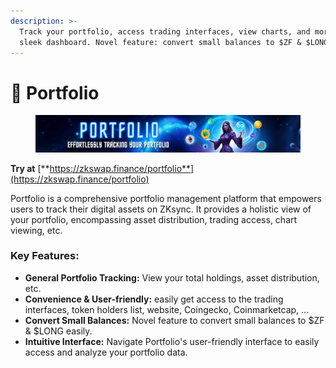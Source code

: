 ```yaml
---
description: >-
  Track your portfolio, access trading interfaces, view charts, and more in our
  sleek dashboard. Novel feature: convert small balances to $ZF & $LONG easily
---
```


# 📂 Portfolio

<figure><img src="../.gitbook/assets/PORTFOLIO.png" alt=""><figcaption></figcaption></figure>

**Try at** [**https://zkswap.finance/portfolio**](https://zkswap.finance/portfolio)

Portfolio is a comprehensive portfolio management platform that empowers users to track their digital assets on ZKsync. It provides a holistic view of your portfolio, encompassing asset distribution, trading access, chart viewing, etc.

### **Key Features:**

* **General Portfolio Tracking:** View your total holdings, asset distribution, etc.
* **Convenience & User-friendly:** easily get access to the trading interfaces, token holders list, website, Coingecko, Coinmarketcap, ...
* **Convert Small Balances:** Novel feature to convert small balances to $ZF & $LONG easily.
* **Intuitive Interface:** Navigate Portfolio's user-friendly interface to easily access and analyze your portfolio data.
